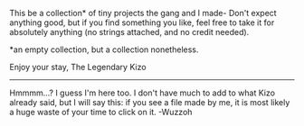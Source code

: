 This be a collection* of tiny projects the gang and I made-
Don't expect anything good, but if you find something you like, feel free to take it for absolutely anything (no strings attached, and no credit needed).

*an empty collection, but a collection nonetheless.

Enjoy your stay,
The Legendary Kizo

-----------------------------------------------------

Hmmmm...? I guess I'm here too. I don't have much to add to what Kizo already said, but I will say this: if you see a file made by me, it is most likely a huge waste of your time to click on it. -Wuzzoh
